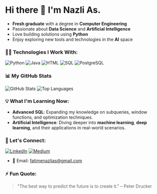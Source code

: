 # Hi there 👋 I'm Nazli As.

- **Fresh graduate** with a degree in **Computer Engineering**
- Passionate about **Data Science** and **Artificial Intelligence**
- Love building solutions using **Python**
- Enjoy exploring new tools and technologies in the **AI** space




### 👨‍💻 Technologies I Work With:
![Python](https://img.shields.io/badge/Python-3776AB?style=for-the-badge&logo=python&logoColor=white)
![Java](https://img.shields.io/badge/Java-007396?style=for-the-badge&logo=java&logoColor=white)
![HTML](https://img.shields.io/badge/HTML-E34F26?style=for-the-badge&logo=html5&logoColor=white)
![SQL](https://img.shields.io/badge/SQL-336791?style=for-the-badge&logo=postgresql&logoColor=white)
![PostgreSQL](https://img.shields.io/badge/PostgreSQL-336791?style=for-the-badge&logo=postgresql&logoColor=white)




### 📊 My GitHub Stats
![GitHub Stats](https://github-readme-stats.vercel.app/api?username=FatimeNazliAs&show_icons=true&theme=radical)
![Top Languages](https://github-readme-stats.vercel.app/api/top-langs/?username=FatimeNazliAs&layout=compact)




### 💡 What I'm Learning Now:
- **Advanced SQL**: Expanding my knowledge on subqueries, window functions, and optimization techniques.
- **Artificial Intelligence**: Diving deeper into **machine learning**, **deep learning**, and their applications in real-world scenarios.



### 🔗 Let's Connect:
[![LinkedIn](https://img.shields.io/badge/LinkedIn-0A66C2?style=for-the-badge&logo=linkedin&logoColor=white)](https://www.linkedin.com/in/fatimenazlias)
[![Medium](https://img.shields.io/badge/Medium-12100E?style=for-the-badge&logo=medium&logoColor=white)](https://medium.com/@fatimenazlias)
- 📧 Email: fatimenazlias@gmail.com



### ⚡ Fun Quote:
> "The best way to predict the future is to create it." – Peter Drucker

